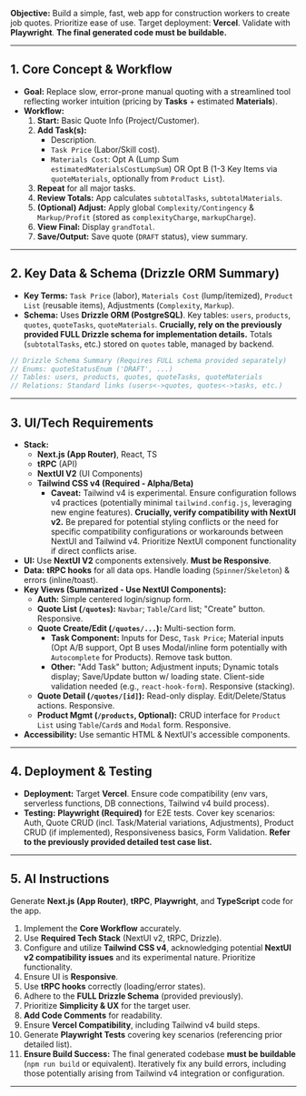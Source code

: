**Objective:** Build a simple, fast, web app for construction workers to create job quotes. Prioritize ease of use. Target deployment: **Vercel**. Validate with **Playwright**. **The final generated code must be buildable.**

---

## 1. Core Concept & Workflow

- **Goal:** Replace slow, error-prone manual quoting with a streamlined tool reflecting worker intuition (pricing by **Tasks** + estimated **Materials**).
- **Workflow:**
  1.  **Start:** Basic Quote Info (Project/Customer).
  2.  **Add Task(s):**
      - Description.
      - `Task Price` (Labor/Skill cost).
      - `Materials Cost`: Opt A (Lump Sum `estimatedMaterialsCostLumpSum`) OR Opt B (1-3 Key Items via `quoteMaterials`, optionally from `Product List`).
  3.  **Repeat** for all major tasks.
  4.  **Review Totals:** App calculates `subtotalTasks`, `subtotalMaterials`.
  5.  **(Optional) Adjust:** Apply global `Complexity/Contingency` & `Markup/Profit` (stored as `complexityCharge`, `markupCharge`).
  6.  **View Final:** Display `grandTotal`.
  7.  **Save/Output:** Save quote (`DRAFT` status), view summary.

---

## 2. Key Data & Schema (Drizzle ORM Summary)

- **Key Terms:** `Task Price` (labor), `Materials Cost` (lump/itemized), `Product List` (reusable items), Adjustments (`Complexity`, `Markup`).
- **Schema:** Uses **Drizzle ORM (PostgreSQL)**. Key tables: `users`, `products`, `quotes`, `quoteTasks`, `quoteMaterials`. **Crucially, rely on the previously provided FULL Drizzle schema for implementation details.** Totals (`subtotalTasks`, etc.) stored on `quotes` table, managed by backend.

```typescript
// Drizzle Schema Summary (Requires FULL schema provided separately)
// Enums: quoteStatusEnum ('DRAFT', ...)
// Tables: users, products, quotes, quoteTasks, quoteMaterials
// Relations: Standard links (users<->quotes, quotes<->tasks, etc.)
```

---

## 3. UI/Tech Requirements

- **Stack:**
  - **Next.js (App Router)**, React, TS
  - **tRPC** (API)
  - **NextUI V2** (UI Components)
  - **Tailwind CSS v4 (Required - Alpha/Beta)**
    - **Caveat:** Tailwind v4 is experimental. Ensure configuration follows v4 practices (potentially minimal `tailwind.config.js`, leveraging new engine features). **Crucially, verify compatibility with NextUI v2.** Be prepared for potential styling conflicts or the need for specific compatibility configurations or workarounds between NextUI and Tailwind v4. Prioritize NextUI component functionality if direct conflicts arise.
- **UI:** Use **NextUI V2** components extensively. **Must be Responsive**.
- **Data:** **tRPC hooks** for all data ops. Handle loading (`Spinner`/`Skeleton`) & errors (inline/toast).
- **Key Views (Summarized - Use NextUI Components):**
  - **Auth:** Simple centered login/signup form.
  - **Quote List (`/quotes`):** `Navbar`; `Table`/`Card` list; "Create" button. Responsive.
  - **Quote Create/Edit (`/quotes/...`):** Multi-section form.
    - **Task Component:** Inputs for Desc, `Task Price`; Material inputs (Opt A/B support, Opt B uses Modal/inline form potentially with `Autocomplete` for Products). Remove task button.
    - **Other:** "Add Task" button; Adjustment inputs; Dynamic totals display; Save/Update button w/ loading state. Client-side validation needed (e.g., `react-hook-form`). Responsive (stacking).
  - **Quote Detail (`/quotes/[id]`):** Read-only display. Edit/Delete/Status actions. Responsive.
  - **Product Mgmt (`/products`, Optional):** CRUD interface for `Product List` using `Table`/`Card`s and `Modal` form. Responsive.
- **Accessibility:** Use semantic HTML & NextUI's accessible components.

---

## 4. Deployment & Testing

- **Deployment:** Target **Vercel**. Ensure code compatibility (env vars, serverless functions, DB connections, Tailwind v4 build process).
- **Testing:** **Playwright (Required)** for E2E tests. Cover key scenarios: Auth, Quote CRUD (incl. Task/Material variations, Adjustments), Product CRUD (if implemented), Responsiveness basics, Form Validation. **Refer to the previously provided detailed test case list.**

---

## 5. AI Instructions

Generate **Next.js (App Router)**, **tRPC**, **Playwright**, and **TypeScript** code for the app.

1.  Implement the **Core Workflow** accurately.
2.  Use **Required Tech Stack** (NextUI v2, tRPC, Drizzle).
3.  Configure and utilize **Tailwind CSS v4**, acknowledging potential **NextUI v2 compatibility issues** and its experimental nature. Prioritize functionality.
4.  Ensure UI is **Responsive**.
5.  Use **tRPC hooks** correctly (loading/error states).
6.  Adhere to the **FULL Drizzle Schema** (provided previously).
7.  Prioritize **Simplicity & UX** for the target user.
8.  **Add Code Comments** for readability.
9.  Ensure **Vercel Compatibility**, including Tailwind v4 build steps.
10. Generate **Playwright Tests** covering key scenarios (referencing prior detailed list).
11. **Ensure Build Success:** The final generated codebase **must be buildable** (`npm run build` or equivalent). Iteratively fix any build errors, including those potentially arising from Tailwind v4 integration or configuration.

---
